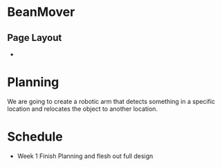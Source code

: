 # BeanMover

## Page Layout

-

# Planning 

We are going to create a robotic arm that detects something in a specific location and relocates the object to another location. 

# Schedule

- Week 1
Finish Planning and flesh out full design

